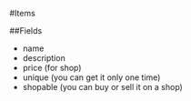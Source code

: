 #Items

##Fields
- name
- description
- price (for shop)
- unique (you can get it only one time)
- shopable (you can buy or sell it on a shop)
